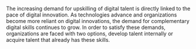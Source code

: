 The increasing demand for upskilling of digital talent is directly linked to the pace of digital innovation. As technologies advance and organizations become more reliant on digital innovations, the demand for complementary digital skills continues to grow. In order to satisfy these demands, organizations are faced with two options, develop talent internally or acquire talent that already has these skills.
